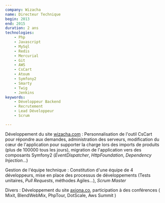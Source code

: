 ```yaml
---
company: Wizacha
name: Directeur Technique
begin: 2013
end: 2015
duration: 2 ans
technologies:
    - Php
    - Javascript
    - MySql
    - Redis
    - Mercurial
    - Git
    - AWS
    - CsCart
    - Atoum
    - Symfony2
    - Smarty
    - Twig
    - Jenkins
keywords:
    - Développeur Backend
    - Recrutement
    - Lead Développeur
    - Scrum

---
```


Développement du site [wizacha.com](https://wizacha.com)
: Personnalisation de l'outil CsCart pour répondre aux demandes,
administration des serveurs,
modification du cœur de l'application pour supporter
la charge lors des imports de produits (plus de 100000 tous les jours),
migration de l'application vers des composants Symfony2
(*EventDispatcher*, *HttpFoundation*, *Dependency Injection*...)

Gestion de l'équipe technique
: Constitution d'une équipe de 4 développeurs,
mise en place des processus de développements
(Tests unitaires, *Pull Requests*, méthodes Agiles...),
*Scrum Master*

Divers
: Développement du site [axiona.co](http://axiona.co),
participation à des conférences (
Mixit,
BlendWebMix,
PhpTour,
DotScale,
Aws Summit
)
